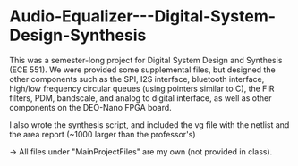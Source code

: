 # Audio-Equalizer---Digital-System-Design-Synthesis

This was a semester-long project for Digital System Design and Synthesis (ECE 551). We were provided some supplemental files, but designed the other components
such as the SPI, I2S interface, bluetooth interface, high/low frequency circular queues (using pointers similar to C), the FIR filters, PDM, bandscale, and analog to digital interface,
as well as other components on the DEO-Nano FPGA board.

I also wrote the synthesis script, and included the vg file with the netlist and the area report (~1000 larger than the professor's)

-> All files under "MainProjectFiles" are my own (not provided in class).
